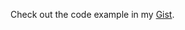 Check out the code example in my [Gist](https://gist.github.com/ghv061101/70cdad5f5cb3556b01bd89a9b57a8d5a).

